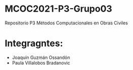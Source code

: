 # MCOC2021-P3-Grupo03
Repositorio P3 Métodos Computacionales en Obras Civiles


# Integragntes:
- Joaquín Guzmán Ossandón
- Paula Villalobos Bradanovic
